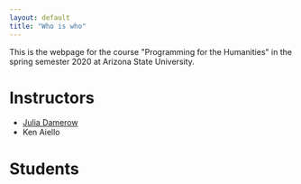 ```yaml
---
layout: default
title: "Who is who"
---
```


This is the webpage for the course "Programming for the Humanities" in the spring semester 2020 at Arizona State University.

# Instructors

- [Julia Damerow](julia.md)
- Ken Aiello

# Students

